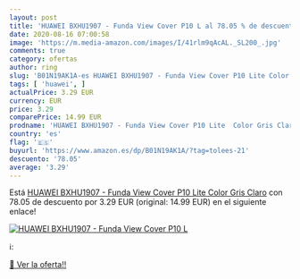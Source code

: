 ```yaml
---
layout: post
title: 'HUAWEI BXHU1907 - Funda View Cover P10 L al 78.05 % de descuento'
date: 2020-08-16 07:00:58
image: 'https://m.media-amazon.com/images/I/41rlm9qAcAL._SL200_.jpg'
comments: true
category: ofertas
author: ring
slug: 'B01N19AK1A-es HUAWEI BXHU1907 - Funda View Cover P10 Lite Color Gris Claro'
tags: [ 'huawei', ]
actualPrice: 3.29 EUR
currency: EUR
price: 3.29
comparePrice: 14.99 EUR
prodname: 'HUAWEI BXHU1907 - Funda View Cover P10 Lite  Color Gris Claro'
country: 'es'
flag: '🇪🇸'
buyurl: 'https://www.amazon.es/dp/B01N19AK1A/?tag=tolees-21'
descuento: '78.05'
average: '3.29'
---
```


Está [HUAWEI BXHU1907 - Funda View Cover P10 Lite  Color Gris Claro](https://www.amazon.es/dp/B01N19AK1A/?tag=tolees-21) con 78.05 de descuento por 3.29 EUR (original: 14.99 EUR) en el siguiente enlace!

[![HUAWEI BXHU1907 - Funda View Cover P10 L](https://m.media-amazon.com/images/I/41rlm9qAcAL._SL200_.jpg)](https://www.amazon.es/dp/B01N19AK1A/?tag=tolees-21)

ℹ️:


[🛒 Ver la oferta!!](https://www.amazon.es/dp/B01N19AK1A/?tag=tolees-21)
